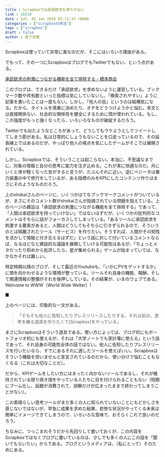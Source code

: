 ```yaml
---
title : Scrapboxでは承認欲求を満たせない
link : 26510
date : Sat, 05 Jan 2019 02:11:33 +0000
categories : ["scrapboxの用法"]
tags : ["scrapbox"]
draft : false
author : 倉下忠憲
---
```


Scrapboxは使っていて非常に楽なのだが、そこにはいろいろ理由がある。

でもって、その一つにScrapboxはブログでもTwitterでもない、という点がある。

<a href="https://scrapbox.io/shokai/%E6%89%BF%E8%AA%8D%E6%AC%B2%E6%B1%82%E3%81%AE%E5%88%BA%E6%BF%80%E3%81%AB%E3%81%A4%E3%81%AA%E3%81%8C%E3%82%8B%E6%A9%9F%E8%83%BD%E3%82%92%E5%85%A8%E3%81%A6%E6%8E%92%E9%99%A4%E3%81%99%E3%82%8B">承認欲求の刺激につながる機能を全て排除する - 橋本商会</a>

このブログは、できるだけ「承認欲求」を求めないように運営している。ブックマーク数や共有数といった指標は気にしていないし、「検索されやすい」ように記事を書いたことは一度もない。しかし、「他人の目」というのは結構気になる。だから、タイトルを慎重に決めたり、オチをどうつけようかと悩む。本文とは直接関係ない、社会的な関係性を健全にするために頭が使われている。もし、この強度がもっと強くなったら、いろいろなものが破綻するだろう。

Twitterでも似たようなところがあって、どうしてもウケようとしてツイートしてしまう節がある。私は日常的にしょうもないことを口走っているので、その延長線上ではあるのだが、やっぱり他人の視点を気にしたゲームがそこでは展開されている。

しかし、Scrapboxでは、そういうことは起こらない。本当に、不思議なまでに、対象の情報と自分の思考に能力を注ぎ込める。これが実に快適なのだ。月にいくと体が軽くなった気がすると言うが、たぶんそれに近い。逆にベジータは重力装置の中で修行をしているが、ある指標のみをKPIにしたコンテンツ作りはまさにそのようなものだろう。

上のshokaiさんのページに、いくつかはてなブックマークコメントがついているが、まさにそのコメント群がshokaiさんが指摘されている問題を抱えている。上のページの趣旨は「承認欲求の刺激につながる機能を全て排除する」であって、「人間は承認欲求を持っていけない」ではないはずだが、いくつかの批判的なコメントはそちらに話がフォーカスしてしまっている。「あるツールに承認欲求を刺激する要素があると、人間はどうしてもそちらに引きずられるので、そういうのとは隔離されたツール（サービス）を作りたい。そうすれば、人間がその知性を活かして情報と付き合えるはずだ」という話に対して付いているコメントならば、なるほどなと建設的な議論を展開していける可能性はあるが、「ちょっとメタだったり斜めから批評したら、星が集められる」ゲームが始まっていては、なかなかそれは難しい。

特定時期以降のブログ、そして最近のYoutubeも、「いかにPVをゲットするか」に頭を向かわせるような環境が整っている。ツールそれ自身の機能、報酬、そして関連情報の整備がそれを後押ししている。その結果が、いまのウェブである。Welcome to WWW（World Wide Welter）!

■

上のページには、印象的な一文がある。

<blockquote>
「そもそも他人に告知したりプレスリリースしたりする、それ以前の、思考を練る道具を作りたくて[Scrapbox]をやっている」
</blockquote>

まさにScrapboxはそういう道具である。使い方によっては、ブログ的にもポートフォリオ的にも使えるが、それは「大学ノートでも家計簿に使える」という話であって、それ自身の可能性全体の話ではない。他人に告知したりプレスリリースを行いたいなら、すでにあるそれに適したツールを使えばいい。Scrapboxはそういう機能を担いませんと宣言されているのだから、使い分けで悩むこともなくなる（これは大切なことだ）。

だから、KPIゲームをしたい方にはまったく向かないツールであるし、それが維持されている限り焼き畑をやっている人たちに目を付けられることもない（短期にブーム化し、話題が消費されて、誤解だけが広まったままで終わってしまうことがない）。

この素晴らしい思考ツールがまだ多くの人に知られていないことにもどかしさを感じないではないが、早急に成果を求めた結果、悲惨な状況がやってくる未来は簡単にイメージできてしまうので、いろいろな意味で、おそらくこれで良いのだろう。

ちなみに、つっこまれそうだから先回りして書いておくが、この内容をScrapboxではなくブログに書いているのは、少しでも多くの人にこの話を「聞いてもらいたい」からである。ブログというメディアは、（私にとって）そのためにある。